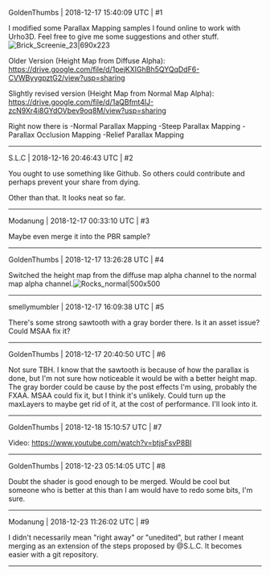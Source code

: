 GoldenThumbs | 2018-12-17 15:40:09 UTC | #1

I modified some Parallax Mapping samples I found online to work with Urho3D. Feel free to give me some suggestions and other stuff.![Brick_Screenie_23|690x223](upload://5m1iOcAmlftg1PqlD7s9JH2aWVZ.png) 

Older Version (Height Map from Diffuse Alpha):
https://drive.google.com/file/d/1pejKXIGhBh5QYQqDdF6-CVWByygpztG2/view?usp=sharing

Slightly revised version (Height Map from Normal Map Alpha):
https://drive.google.com/file/d/1aQBfmt4lJ-zcN9Xr4i8GYdOVbev9oq8M/view?usp=sharing

Right now there is
-Normal Parallax Mapping
-Steep Parallax Mapping
-Parallax Occlusion Mapping
-Relief Parallax Mapping

-------------------------

S.L.C | 2018-12-16 20:46:43 UTC | #2

You ought to use something like Github. So others could contribute and perhaps prevent your share from dying.

Other than that. It looks neat so far.

-------------------------

Modanung | 2018-12-17 00:33:10 UTC | #3

Maybe even merge it into the PBR sample?

-------------------------

GoldenThumbs | 2018-12-17 13:26:28 UTC | #4

Switched the height map from the diffuse map alpha channel to the normal map alpha channel.![Rocks_normal|500x500](upload://5SJwd8tMAc6wPiehfvP11VKTsV6.png)

-------------------------

smellymumbler | 2018-12-17 16:09:38 UTC | #5

There's some strong sawtooth with a gray border there. Is it an asset issue? Could MSAA fix it?

-------------------------

GoldenThumbs | 2018-12-17 20:40:50 UTC | #6

Not sure TBH. I know that the sawtooth is because of how the parallax is done, but I'm not sure how noticeable it would be with a better height map. The gray border could be cause by the post effects I'm using, probably the FXAA. MSAA could fix it, but I think it's unlikely. Could turn up the maxLayers to maybe get rid of it, at the cost of performance. I'll look into it.

-------------------------

GoldenThumbs | 2018-12-18 15:10:57 UTC | #7

Video:
https://www.youtube.com/watch?v=btjsFsvP8BI

-------------------------

GoldenThumbs | 2018-12-23 05:14:05 UTC | #8

Doubt the shader is good enough to be merged. Would be cool but someone who is better at this than I am would have to redo some bits, I'm sure.

-------------------------

Modanung | 2018-12-23 11:26:02 UTC | #9

I didn't necessarily mean "right away" or "unedited", but rather I meant merging as an extension of the steps proposed by @S.L.C. It becomes easier with a git repository.

-------------------------

